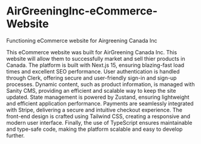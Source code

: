 # AirGreeningInc-eCommerce-Website
Functioning eCommerce website for Airgreening Canada Inc

This eCommerce website was built for AirGreening Canada Inc. This website will allow them to successfully market and sell thier products in Canada. The platform is built with Next.js 15, ensuring blazing-fast load times and excellent SEO performance. User authentication is handled through Clerk, offering secure and user-friendly sign-in and sign-up processes. Dynamic content, such as product information, is managed with Sanity CMS, providing an efficient and scalable way to keep the site updated. State management is powered by Zustand, ensuring lightweight and efficient application performance. Payments are seamlessly integrated with Stripe, delivering a secure and intuitive checkout experience. The front-end design is crafted using Tailwind CSS, creating a responsive and modern user interface. Finally, the use of TypeScript ensures maintainable and type-safe code, making the platform scalable and easy to develop further.







